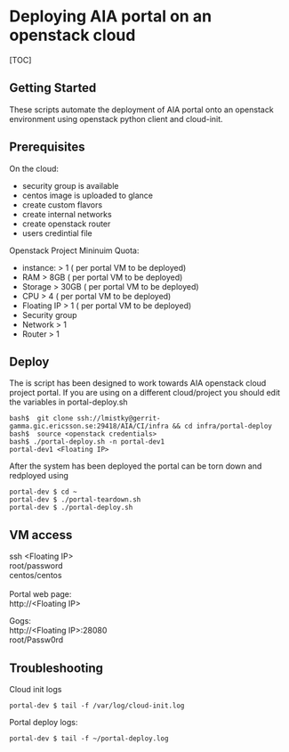 # Deploying AIA portal on an openstack cloud


[TOC]

## Getting Started
These scripts  automate the deployment of AIA portal onto an openstack environment using  openstack python client and cloud-init.

## Prerequisites
On the cloud:
- security group is available
- centos image is uploaded to glance
- create custom flavors
- create internal networks
- create openstack router
- users credintial file 

Openstack Project Mininuim Quota:
- instance: > 1   ( per portal VM to be deployed)
- RAM > 8GB  ( per portal VM to be deployed)
- Storage > 30GB  ( per portal VM to be deployed)
- CPU > 4  ( per portal VM to be deployed)
- Floating IP > 1  ( per portal VM to be deployed)
- Security group
- Network > 1
- Router > 1

## Deploy
The is script has been designed to work towards AIA openstack cloud project portal.
If you are using on a different cloud/project you should edit the variables in portal-deploy.sh 
```
bash$  git clone ssh://lmistky@gerrit-gamma.gic.ericsson.se:29418/AIA/CI/infra && cd infra/portal-deploy
bash$  source <openstack credentials>
bash$ ./portal-deploy.sh -n portal-dev1
portal-dev1 <Floating IP>
```

After the system has been deployed the portal can be torn down and redployed using

```
portal-dev $ cd ~
portal-dev $ ./portal-teardown.sh
portal-dev $ ./portal-deploy.sh
```
## VM access

ssh \<Floating IP><br>
root/password<br>
centos/centos<br>
 <br>
Portal web page:<br>
http://\<Floating IP><br>

Gogs:<br>
http://\<Floating IP>:28080<br>
root/Passw0rd<br>

## Troubleshooting
Cloud init logs
```
portal-dev $ tail -f /var/log/cloud-init.log
```

Portal deploy logs:
```
portal-dev $ tail -f ~/portal-deploy.log
```


